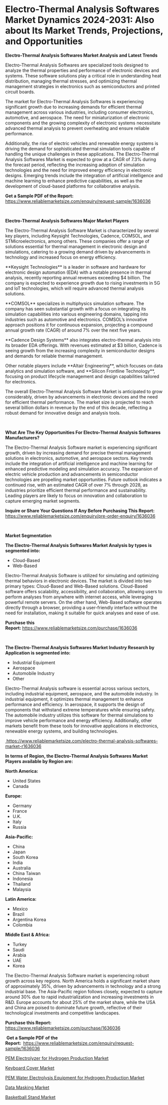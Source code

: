 <p><h1>Electro-Thermal Analysis Softwares Market Dynamics 2024-2031: Also about Its Market Trends, Projections, and Opportunities</h1></p><p><strong>Electro-Thermal Analysis Softwares Market Analysis and Latest Trends</strong></p>
<p><p>Electro-Thermal Analysis Softwares are specialized tools designed to analyze the thermal properties and performance of electronic devices and systems. These software solutions play a critical role in understanding heat distribution, managing thermal stresses, and optimizing thermal management strategies in electronics such as semiconductors and printed circuit boards. </p><p>The market for Electro-Thermal Analysis Softwares is experiencing significant growth due to increasing demands for efficient thermal management across various industries, including consumer electronics, automotive, and aerospace. The need for miniaturization of electronic components and the growing complexity of electronic systems necessitate advanced thermal analysis to prevent overheating and ensure reliable performance. </p><p>Additionally, the rise of electric vehicles and renewable energy systems is driving the demand for sophisticated thermal simulation tools capable of handling the unique challenges in these applications. The Electro-Thermal Analysis Softwares Market is expected to grow at a CAGR of 7.3% during the forecast period, reflecting the increasing adoption of simulation technologies and the need for improved energy efficiency in electronic designs. Emerging trends include the integration of artificial intelligence and machine learning to enhance predictive capabilities, as well as the development of cloud-based platforms for collaborative analysis.</p></p>
<p><strong>Get a Sample PDF of the Report:&nbsp;</strong> <a href="https://www.reliablemarketsize.com/enquiry/request-sample/1636036">https://www.reliablemarketsize.com/enquiry/request-sample/1636036</a></p>
<p>&nbsp;</p>
<p><strong>Electro-Thermal Analysis Softwares Major Market Players</strong></p>
<p><p>The Electro-Thermal Analysis Software Market is characterized by several key players, including Keysight Technologies, Cadence, COMSOL, and STMicroelectronics, among others. These companies offer a range of solutions essential for thermal management in electronic design and simulations, catering to a growing demand driven by advancements in technology and increased focus on energy efficiency.</p><p>**Keysight Technologies** is a leader in software and hardware for electronic design automation (EDA) with a notable presence in thermal analysis, recently reporting annual revenues exceeding $4 billion. The company is expected to experience growth due to rising investments in 5G and IoT technologies, which will require advanced thermal analysis solutions.</p><p>**COMSOL** specializes in multiphysics simulation software. The company has seen substantial growth with a focus on integrating its simulation capabilities into various engineering domains, tapping into industries such as automotive and electronics. COMSOL’s innovative approach positions it for continuous expansion, projecting a compound annual growth rate (CAGR) of around 7% over the next five years.</p><p>**Cadence Design Systems** also integrates electro-thermal analysis into its broader EDA offerings. With revenues estimated at $3 billion, Cadence is seeing growth from the increasing complexity in semiconductor designs and demands for reliable thermal management.</p><p>Other notable players include **Altair Engineering**, which focuses on data analytics and simulation software, and **Silicon Frontline Technology**, focusing on product lifecycle management and design capabilities tailored for electronics.</p><p>The overall Electro-Thermal Analysis Software Market is anticipated to grow considerably, driven by advancements in electronic devices and the need for efficient thermal performance. The market size is projected to reach several billion dollars in revenue by the end of this decade, reflecting a robust demand for innovative design and analysis tools.</p></p>
<p>&nbsp;</p>
<p><strong>What Are The Key Opportunities For Electro-Thermal Analysis Softwares Manufacturers?</strong></p>
<p><p>The Electro-Thermal Analysis Software market is experiencing significant growth, driven by increasing demand for precise thermal management solutions in electronics, automotive, and aerospace sectors. Key trends include the integration of artificial intelligence and machine learning for enhanced predictive modeling and simulation accuracy. The expansion of electric vehicle production and advancements in semiconductor technologies are propelling market opportunities. Future outlook indicates a continued rise, with an estimated CAGR of over 7% through 2028, as industries prioritize efficient thermal performance and sustainability. Leading players are likely to focus on innovation and collaboration to capture emerging market segments.</p></p>
<p><strong>Inquire or Share Your Questions If Any Before Purchasing This Report:</strong> <a href="https://www.reliablemarketsize.com/enquiry/pre-order-enquiry/1636036">https://www.reliablemarketsize.com/enquiry/pre-order-enquiry/1636036</a></p>
<p>&nbsp;</p>
<p><strong>Market Segmentation</strong></p>
<p><strong>The Electro-Thermal Analysis Softwares Market Analysis by types is segmented into:</strong></p>
<p><ul><li>Cloud-Based</li><li>Web-Based</li></ul></p>
<p><p>Electro-Thermal Analysis Software is utilized for simulating and optimizing thermal behaviors in electronic devices. The market is divided into two primary types: Cloud-Based and Web-Based solutions. Cloud-Based software offers scalability, accessibility, and collaboration, allowing users to perform analyses from anywhere with internet access, while leveraging powerful remote servers. On the other hand, Web-Based software operates directly through a browser, providing a user-friendly interface without the need for installation, making it suitable for quick analyses and ease of use.</p></p>
<p><strong>Purchase this Report:&nbsp;</strong><a href="https://www.reliablemarketsize.com/purchase/1636036">https://www.reliablemarketsize.com/purchase/1636036</a></p>
<p>&nbsp;</p>
<p><strong>The Electro-Thermal Analysis Softwares Market Industry Research by Application is segmented into:</strong></p>
<p><ul><li>Industrial Equipment</li><li>Aerospace</li><li>Automobile Industry</li><li>Other</li></ul></p>
<p><p>Electro-Thermal Analysis software is essential across various sectors, including industrial equipment, aerospace, and the automobile industry. In industrial equipment, it optimizes thermal management to enhance performance and efficiency. In aerospace, it supports the design of components that withstand extreme temperatures while ensuring safety. The automobile industry utilizes this software for thermal simulations to improve vehicle performance and energy efficiency. Additionally, other markets benefit from these tools for innovative applications in electronics, renewable energy systems, and building technologies.</p></p>
<p><a href="https://www.reliablemarketsize.com/electro-thermal-analysis-softwares-market-r1636036">&nbsp;https://www.reliablemarketsize.com/electro-thermal-analysis-softwares-market-r1636036</a></p>
<p><strong>In terms of Region, the Electro-Thermal Analysis Softwares Market Players available by Region are:</strong></p>
<p>
    <p> <strong> North America: </strong>
        <ul>
            <li>United States</li>
            <li>Canada</li>
        </ul>
        </p> 
    <p> <strong> Europe: </strong>
        <ul>
            <li>Germany</li>
            <li>France</li>
            <li>U.K.</li>
            <li>Italy</li>
            <li>Russia</li>
        </ul>
        </p> 
    <p> <strong> Asia-Pacific: </strong>
        <ul>
            <li>China</li>
            <li>Japan</li>
            <li>South Korea</li>
            <li>India</li>
            <li>Australia</li>
            <li>China Taiwan</li>
            <li>Indonesia</li>
            <li>Thailand</li>
            <li>Malaysia</li>
        </ul>
        </p> 
    <p> <strong> Latin America: </strong>
        <ul>
            <li>Mexico</li>
            <li>Brazil</li>
            <li>Argentina Korea</li>
            <li>Colombia</li>
        </ul>
        </p> 
    <p> <strong> Middle East & Africa: </strong>
        <ul>
            <li>Turkey</li>
            <li>Saudi</li>
            <li>Arabia</li>
            <li>UAE</li>
            <li>Korea</li>
        </ul>
    </p>
    </p>
<p><p>The Electro-Thermal Analysis Software market is experiencing robust growth across key regions. North America holds a significant market share of approximately 35%, driven by advancements in technology and a strong industrial base. The Asia-Pacific region follows closely, expected to capture around 30% due to rapid industrialization and increasing investments in R&D. Europe accounts for about 25% of the market share, while the USA and China are poised to dominate future growth, reflective of their technological investments and competitive landscapes.</p></p>
<p><strong>Purchase this Report: </strong><a href="https://www.reliablemarketsize.com/purchase/1636036">https://www.reliablemarketsize.com/purchase/1636036</a></p>
<p>&nbsp;<strong>Get a Sample PDF of the Report:&nbsp;&nbsp;</strong><a href="https://www.reliablemarketsize.com/enquiry/request-sample/1636036">https://www.reliablemarketsize.com/enquiry/request-sample/1636036</a></p>
<p><strong></strong></p>
<p><p><a href="https://medium.com/@oliverallison38/pem-electrolyzer-for-hydrogen-production-market-research-report-exploring-market-size-and-revenue-4ae7e0628801">PEM Electrolyzer for Hydrogen Production Market</a></p><p><a href="https://issuu.com/reportprime-2/docs/keyboard-cover-market-size-2030.ppt_006627a062dfca">Keyboard Cover Market</a></p><p><a href="https://medium.com/@oliverallison38/future-ready-strategic-insights-into-the-global-pem-water-electrolysis-equipment-for-hydrogen-469b0ef12c24?postPublishedType=repub">PEM Water Electrolysis Equipment for Hydrogen Production Market</a></p><p><a href="https://www.linkedin.com/pulse/insights-data-masking-market-players-size-geographical-regions-k9slf?trackingId=Ky%2B10fFzSR%2BS%2FnzAf3QcZQ%3D%3D">Data Masking Market</a></p><p><a href="https://issuu.com/reportprime-2/docs/basketball-stand-market-size-2030.p_a4fe4df81ff454">Basketball Stand Market</a></p></p>